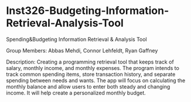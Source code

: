# Inst326-Budgeting-Information-Retrieval-Analysis-Tool 
Spending&Budgeting Information Retrieval & Analysis Tool 

Group Members: Abbas Mehdi, Connor Lehfeldt, Ryan Gaffney


Description: Creating a programming retrieval tool that keeps track of salary, monthly income, and monthly expenses. The program intends to track common spending items, store transaction history, and separate spending between needs and wants. The app will focus on calculating the monthly balance and allow users to enter both steady and changing income. It will help create a personalized monthly budget.
